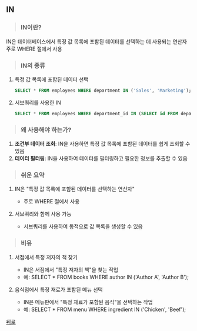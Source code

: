 ## IN
> ### IN이란?
IN은 데이터베이스에서 특정 값 목록에 포함된 데이터를 선택하는 데 사용되는 연산자</br>
주로 WHERE 절에서 사용

> ### IN의 종류
1. 특정 값 목록에 포함된 데이터 선택
    ```sql
    SELECT * FROM employees WHERE department IN ('Sales', 'Marketing');
    ```

2. 서브쿼리를 사용한 IN
    ```sql
    SELECT * FROM employees WHERE department_id IN (SELECT id FROM departments WHERE location = 'New York');
    ```

> ### 왜 사용해야 하는가?
1. **조건부 데이터 조회**: IN을 사용하면 특정 값 목록에 포함된 데이터를 쉽게 조회할 수 있음
2. **데이터 필터링**: IN을 사용하여 데이터를 필터링하고 필요한 정보를 추출할 수 있음

> ### 쉬운 요약
1. IN은 "특정 값 목록에 포함된 데이터를 선택하는 연산자"
    - 주로 WHERE 절에서 사용

2. 서브쿼리와 함께 사용 가능
    - 서브쿼리를 사용하여 동적으로 값 목록을 생성할 수 있음

> ### 비유
1. 서점에서 특정 저자의 책 찾기
    - IN은 서점에서 "특정 저자의 책"을 찾는 작업
    - 예: SELECT * FROM books WHERE author IN ('Author A', 'Author B');

2. 음식점에서 특정 재료가 포함된 메뉴 선택
    - IN은 메뉴판에서 "특정 재료가 포함된 음식"을 선택하는 작업
    - 예: SELECT * FROM menu WHERE ingredient IN ('Chicken', 'Beef');

[뒤로](mysql.md)
